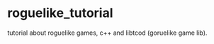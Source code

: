 roguelike_tutorial
==================

tutorial about roguelike games, c++ and libtcod (goruelike game lib).
